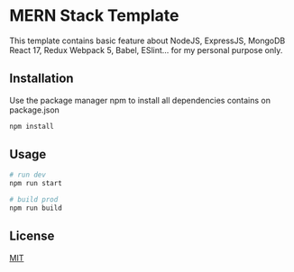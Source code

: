# MERN Stack Template

This template contains basic feature about NodeJS, ExpressJS, MongoDB React 17, Redux Webpack 5, Babel, ESlint... for my personal purpose only.

## Installation

Use the package manager npm to install all dependencies contains on package.json

```bash
npm install
```

## Usage

```bash
# run dev
npm run start

# build prod
npm run build
```
## License
[MIT](https://choosealicense.com/licenses/mit/)
